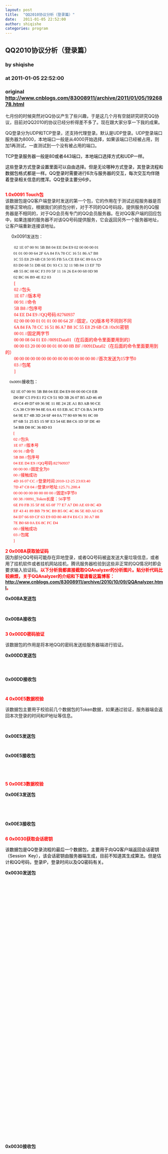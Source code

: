 ```yaml
---
layout: post
title:  "QQ2010协议分析（登录篇）"
date:   2011-01-05 22:52:00
author: shiqishe
categories: program
---
```


## QQ2010协议分析（登录篇）
### by shiqishe
### at 2011-01-05 22:52:00
### original <http://www.cnblogs.com/83008911/archive/2011/01/05/1926878.html>

<p><p>七月份的时候突然对QQ协议产生了些兴趣，于是这几个月有空就研究研究QQ协议，目前对QQ2010的协议已经分析得差不多了。现在跟大家分享一下我的成果。</p>
<p>QQ登录分为UDP和TCP登录，还支持代理登录。默认是UDP登录。UDP登录端口服务器为8000，本地端口一般是从4000开始选择，如果该端口已经被占用，则加1再测试，一直测试到一个没有被占用的端口。</p>
<p><span style="color:#000000">TCP登录服务器一般是80或者443端口，本地端口选择方式和UDP一样。</span></p>
<p><span style="color:#000000">这些登录方式登录设置里面可以自由选择。但是无论哪种方式登录，其登录流程和数据包格式都是一样。QQ登录时需要进行6次与服务器的交互，每次交互均伴随着登录相关信息的搅浑。QQ登录主要分6步。</span></p>
<p><span style="color:#000000"><img style="display:block;margin-left:auto;margin-right:auto" src="http://pic002.cnblogs.com/images/2011/138145/2011010521460421.jpg" alt=""></span></p>
<p><strong><span style="color:#ff0000">1.0x0091 Touch包</span></strong><br>该数据包是QQ客户端登录时发送的第一个包，它的作用在于测试远程服务器是否能够正常响应，根据我们的抓包分析，对于不同的QQ号码段，提供服务的QQ服务器是不相同的，对于QQ会员有专门的QQ会员服务器。在对QQ客户端的回应包中，如果连接的服务器不对该QQ号码提供服务，它会返回另外一个服务器地址，让客户端重新连接该地址。</p>
<p>     0x0091<span style="font-family:黑体;font-size:13px">发送包：</span></p>
<p>　　<span style="font-family:黑体;font-size:13px">02 1E 07 00 91 5B B8 04 EE D4 E9 02 00 00 00 01</span><br><span style="font-family:黑体;font-size:13px">　　01 01 00 00 64 2F 6A 84 FA 78 CC 16 51 86 A7 B8</span><br><span style="font-family:黑体;font-size:13px">　　1C 55 E8 29 6B C8 50 95 FB 5A CE E8 6C 89 0A C9</span><br><span style="font-family:黑体;font-size:13px">　　83 D0 68 51 DB 6E D1 93 C1 32 11 9B 84 13 EF 7D</span><br><span style="font-family:黑体;font-size:13px">　　4B 55 8C 08 6C F3 F0 5F 11 16 26 E4 00 68 0D 98</span><br><span style="font-family:黑体;font-size:13px">　　02 BC 06 B9 4E E2 03</span><br>　　<span style="font-family:黑体;color:#ff0000">[</span><br><span style="font-family:黑体;color:#ff0000">　　02 //包头</span><br><span style="font-family:黑体;color:#ff0000">　　1E 07 //版本号</span><br><span style="font-family:黑体;color:#ff0000">　　00 91 //命令</span><br><span style="font-family:黑体;color:#ff0000">　　5B B8 //包序号</span><br><span style="font-family:黑体;color:#ff0000">　　04 EE D4 E9 //QQ号码:82760937</span><br><span style="font-family:黑体;color:#ff0000">　　02 00 00 00 01 01 01 00 00 64 2F //固定，QQ版本号不同则不同</span><br><span style="font-family:黑体;color:#ff0000">　　6A 84 FA 78 CC 16 51 86 A7 B8 1C 55 E8 29 6B C8 //0x91密钥</span><br><span style="font-family:黑体;color:#ff0000">　　00 01 //固定两字节</span><br><span style="font-family:黑体;color:#ff0000">　　00 00 08 04 01 E0 //0091Data01（在后面的命令里面要用到的）</span><br><span style="font-family:黑体;color:#ff0000">　　00 00 03 20 00 00 00 01 00 00 0B BF //0091Data02（在后面的命令里面要用到的）</span><br><span style="font-family:黑体;color:#ff0000">　　00 00 00 00 00 00 00 00 00 00 00 00 00 00 00 //首次发送为15字节0</span><br><span style="font-family:黑体;color:#ff0000">　　03 //包尾</span><br><span style="font-family:黑体;color:#ff0000">　　] </span></p>
<p><span style="font-family:黑体;color:#ff0000"> <span>  </span></span><span style="font-family:黑体;color:#000000;font-size:13px"> 0x0091接收包：</span></p>
<p><span style="color:#000000;font-size:13px">     <span style="font-family:黑体">02 1E 07 00 91 5B B8 04 EE D4 E9 00 00 00 C0 EB</span><br><span style="font-family:黑体">　　D0 BF C5 F9 E1 F2 C9 51 9D 3B 26 07 B5 AD 46 49</span><br><span style="font-family:黑体">　　49 C4 49 D7 69 36 9E 11 8E 24 2E A1 B3 AB 90 CE</span><br><span style="font-family:黑体">　　CA 38 C9 99 94 8E 0A 41 03 EB AC E7 C6 BA 34 FD</span><br><span style="font-family:黑体">　　64 9E E7 4B 3D 24 6F 44 0A 77 80 69 96 91 0C 00</span><br><span style="font-family:黑体">　　87 6B 51 25 E5 15 9F E3 54 6E B8 C6 1D 5F DE 40</span><br><span style="font-family:黑体">　　54 BB D8 0C 36 8D 03</span><br>　　<span style="font-family:黑体;color:#ff0000">[</span><br><span style="font-family:黑体;color:#ff0000">　　02 //包头</span><br><span style="font-family:黑体;color:#ff0000">　　1E 07 //版本号</span><br><span style="font-family:黑体;color:#ff0000">　　00 91 //命令</span><br><span style="font-family:黑体;color:#ff0000">　　5B B8 //包序号</span><br><span style="font-family:黑体;color:#ff0000">　　04 EE D4 E9 //QQ号码:82760937</span><br><span style="font-family:黑体;color:#ff0000">　　00 00 00 //固定全为0</span><br><span style="font-family:黑体;color:#ff0000">　　00 //接触成功</span><br><span style="font-family:黑体;color:#ff0000">　　4D 16 07 CC //登录时间:2010-12-25 23:03:40</span><br><span style="font-family:黑体;color:#ff0000">　　7D 47 C8 04 //登录IP地址:125.71.200.4</span><br><span style="font-family:黑体;color:#ff0000">　　00 00 00 00 00 00 00 00 //固定8字节0</span><br><span style="font-family:黑体;color:#ff0000">　　00 38 //0091_Token长度：56字节</span><br><span style="font-family:黑体;color:#ff0000">　　6E F0 FB 35 5F 8E 65 0F 77 E7 A7 D0 AE 69 8C 4D</span><br><span style="font-family:黑体;color:#ff0000">　　EF 43 41 89 BB 79 9C B9 B5 0C 4C 86 5E 8D A0 CB</span><br><span style="font-family:黑体;color:#ff0000">　　84 D7 66 69 CF 63 E9 0D 80 48 F4 E6 C1 30 A7 88</span><br><span style="font-family:黑体;color:#ff0000">　　7E B0 68 0A E6 8C FC D4</span><br><span style="font-family:黑体;color:#ff0000">　　00 //接触成功</span><br><span style="font-family:黑体;color:#ff0000">　　03 //包尾</span><br><span style="font-family:黑体;color:#ff0000">　　]</span></span></p>
<p><strong><span style="color:#ff0000">2 0x00BA获取验证码</span></strong><br>因为部分QQ号码可能存在异地登录，或者QQ号码被盗发送大量垃圾信息，或者用了挂机软件或者挂机网站挂机，腾讯服务器检验到这些非正常的QQ情况时即会要求输入验证码。<strong><span style="color:#ff0000">以下分析我都直接截取QQAnalyzer的分析图片。贴分析代码比较麻烦，关于QQAn</span></strong><strong><span style="color:#ff0000">alyzer的介绍和下载请看这篇博客：<a href="http://www.cnblogs.com/83008911/archive/2010/10/09/QQAnalyzer.html">http://www.cnblogs.com/83008911/archive/2010/10/09/QQAnalyzer.html</a>。</span></strong></p>
<p><strong>0x00BA发送包</strong></p>
<p> <img src="http://pic002.cnblogs.com/images/2011/138145/2011010522024626.jpg" alt=""></p>
<p><strong>0x00BA接收包</strong></p>
<p><img src="http://pic002.cnblogs.com/images/2011/138145/2011010522034463.jpg" alt=""></p>
<p><strong><span style="color:#ff0000">3 0x00DD密码验证</span></strong></p>
<p>该数据包的作用是将本地QQ的密码发送给服务器端进行验证。</p>
<p><strong>0x00DD发送包</strong></p>
<p><img src="http://pic002.cnblogs.com/images/2011/138145/2011010522081591.jpg" alt=""></p>
<p><img src="http://pic002.cnblogs.com/images/2011/138145/2011010522083177.jpg" alt=""></p>
<p><img src="http://pic002.cnblogs.com/images/2011/138145/2011010522091579.jpg" alt=""></p>
<p><strong>0x00DD接收包</strong></p>
<p><img src="http://pic002.cnblogs.com/images/2011/138145/2011010522102747.jpg" alt=""></p>
<p><img src="http://pic002.cnblogs.com/images/2011/138145/2011010522103817.jpg" alt=""></p>
<p><strong><strong><span style="color:#ff0000">4 0x00E5数据校验</span></strong></strong></p>
<p><strong><strong></strong></strong>该数据包主要用于校验前几个数据包的Token数据，如果通过验证，服务器端会返回本次登录的时间和IP地址等信息。 </p>
<p> </p>
<p><strong>0x00E5发送包</strong></p>
<p><img src="http://pic002.cnblogs.com/images/2011/138145/2011010522145558.jpg" alt=""></p>
<p><img src="http://pic002.cnblogs.com/images/2011/138145/2011010522150946.jpg" alt=""></p>
<p><strong>0x00E5接收包</strong></p>
<p><img src="http://pic002.cnblogs.com/images/2011/138145/2011010522162310.jpg" alt=""></p>
<p><img src="http://pic002.cnblogs.com/images/2011/138145/2011010522162946.jpg" alt=""></p>
<p><img src="http://pic002.cnblogs.com/images/2011/138145/2011010522383552.jpg" alt=""></p>
<p><img src="http://pic002.cnblogs.com/images/2011/138145/2011010522163487.jpg" alt=""></p>
<p><strong><strong><span style="color:#ff0000">5 0x00E3数据校验</span></strong></strong></p>
<p><strong><strong></strong></strong><strong>0x00E3发送包</strong> </p>
<p><img src="http://pic002.cnblogs.com/images/2011/138145/2011010522381944.jpg" alt=""></p>
<p><img src="http://pic002.cnblogs.com/images/2011/138145/2011010522392688.jpg" alt=""></p>
<p> </p>
<p><strong><strong></strong></strong><strong>0x00E3接收包</strong> </p>
<p><img src="http://pic002.cnblogs.com/images/2011/138145/2011010522401461.jpg" alt=""></p>
<p><strong><strong><span style="color:#ff0000">6 0x0030获取会话密钥</span></strong></strong></p>
<p><span style="color:#000000">该数据包是QQ登录流程的最后一个数据包，主要用于向QQ客户端返回会话密钥（Session  Key），该会话密钥由服务器端生成，目前不知道其生成算法。但是估计和QQ号码，登录IP，登录时间以及QQ密码有关。</span></p>
<p><strong>0x0030发送包</strong></p>
<p><img style="float:left" src="http://pic002.cnblogs.com/images/2011/138145/2011010522452996.jpg" alt=""></p>
<p><img style="float:left" src="http://pic002.cnblogs.com/images/2011/138145/2011010522454157.jpg" alt=""></p>
<p><strong></strong> </p>
<p><strong></strong> </p>
<p><strong></strong> </p>
<p><strong></strong> </p>
<p><strong></strong> </p>
<p><strong></strong> </p>
<p><strong></strong> </p>
<p><strong></strong> </p>
<p><strong></strong> </p>
<p><strong></strong> </p>
<p><strong></strong> </p>
<p><strong></strong> </p>
<p><strong></strong> </p>
<p><strong></strong> </p>
<p><strong></strong> </p>
<p><strong></strong> </p>
<p><strong></strong> </p>
<p><strong></strong> </p>
<p><strong></strong> </p>
<p><strong></strong> </p>
<p><strong></strong> </p>
<p><strong></strong> </p>
<p><strong></strong> </p>
<p><strong></strong> </p>
<p><strong></strong> </p>
<p><strong></strong> </p>
<p><strong></strong> </p>
<p><strong>0x0030接收包</strong><span style="color:#ff0000"> </span></p>
<p><span style="color:#ff0000"><img style="float:left" src="http://pic002.cnblogs.com/images/2011/138145/2011010522455382.jpg" alt=""></span></p>
<p> </p>
<p> </p>
<p> </p>
<p> </p>
<p> </p>
<p> </p>
<p> </p>
<p> </p>
<p> </p>
<p> </p>
<p> </p>
<p> </p>
<p> </p>
<p> </p>
<p> </p>
<p> </p>
<p> </p>
<p> </p>
<p> </p>
<p> </p>
<p> </p>
<p> </p>
<p> </p>
<p> </p>
<p> </p>
<p><span style="color:#000000"><strong>以上就是一个完整的QQ登录流程，我们可以看到，腾讯对于登录的设计是相当巧妙而安全的，既能安全的将客户端密码账户传递到服务器端验证，又能保证</strong></span></p>
<p><span style="color:#000000"><strong>数据即使被截获也无法获取太多有用的信息，不过个人觉得部分登录过程有些冗余，一些数据包可以整合为一个直接发送至服务器端。</strong></span></p>
<p><span style="color:#000000"><strong>下一篇博客即将为大家 </strong></span><span style="color:#000000"><strong>带来QQ 2010的消息发送和接收分析，还有QQ的右下角广告弹出窗口的分析，目前发现这个弹出窗口存在一些漏洞我们可以利用从而轻易</strong></span></p>
<p><span style="color:#000000"><strong>获取QQ的账号和密码。</strong></span></p>
<p><span style="color:#000000"><strong>腾讯。。。啦啦啦。。。</strong></span></p>
<p><span style="color:#000000"><strong>对QQ协议有兴趣的可以加这个群：62596902</strong></span></p>
<p> </p>
<p> </p>
<p> </p>
<p> </p>
<p> </p><img src="http://www.cnblogs.com/83008911/aggbug/1926878.html?type=1" width="1" height="1" alt=""><p>作者: <a href="http://www.cnblogs.com/83008911/">shiqishe</a> 发表于 2011-01-05 22:52 <a href="http://www.cnblogs.com/83008911/archive/2011/01/05/1926878.html">原文链接</a></p><p>评论: 46　<a href="http://www.cnblogs.com/83008911/archive/2011/01/05/1926878.html#pagedcomment">查看评论</a>　<a href="http://www.cnblogs.com/83008911/archive/2011/01/05/1926878.html#commentform">发表评论</a></p><hr><p>最新新闻：<br>· <a href="http://news.cnblogs.com/n/87472/">&quot;一个扫地老太太&quot;成2011网络第一&quot;红人&quot;</a><span style="color:gray">(2011-01-06 20:55)</span><br>· <a href="http://news.cnblogs.com/n/87471/">淘宝宣布B2C商城业务一年增长4倍</a><span style="color:gray">(2011-01-06 20:42)</span><br>· <a href="http://news.cnblogs.com/n/87470/">韩国警方称谷歌街景非法收集WiFi用户信息</a><span style="color:gray">(2011-01-06 20:34)</span><br>· <a href="http://news.cnblogs.com/n/87469/">支持AirPlay技术 新齐柏林飞艇惊现CES</a><span style="color:gray">(2011-01-06 20:28)</span><br>· <a href="http://news.cnblogs.com/n/87468/">手机QQ1.0(Android)Beta4发布：支持离线图片</a><span style="color:gray">(2011-01-06 20:16)</span><br></p><p>编辑推荐：<a href="http://news.cnblogs.com/n/87347/">让能者不多得</a><br></p><p>网站导航：<a href="http://www.cnblogs.com">博客园首页</a>  <a href="http://home.cnblogs.com/">我的园子</a>  <a href="http://news.cnblogs.com">新闻</a>  <a href="http://home.cnblogs.com/ing/">闪存</a>  <a href="http://home.cnblogs.com/group/">小组</a>  <a href="http://space.cnblogs.com/q/">博问</a>  <a href="http://kb.cnblogs.com">知识库</a></p></p>